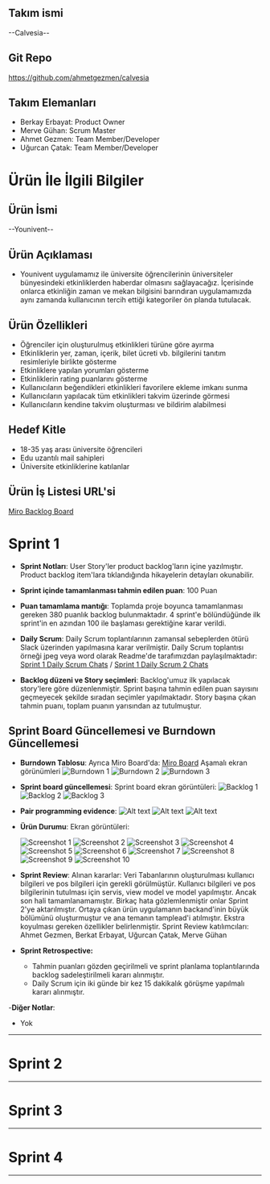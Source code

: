 
## Takım ismi

--Calvesia--

## Git Repo

<https://github.com/ahmetgezmen/calvesia>

## Takım Elemanları

- Berkay Erbayat: Product Owner
- Merve Gühan: Scrum Master
- Ahmet Gezmen: Team Member/Developer
- Uğurcan Çatak: Team Member/Developer

# Ürün İle İlgili Bilgiler

## Ürün İsmi

--Younivent--

## Ürün Açıklaması
- Younivent uygulamamız ile üniversite öğrencilerinin üniversiteler bünyesindeki etkinliklerden haberdar olmasını sağlayacağız. İçerisinde onlarca etkinliğin zaman ve mekan bilgisini barındıran uygulamamızda aynı zamanda kullanıcının tercih ettiği kategoriler ön planda tutulacak.


## Ürün Özellikleri

- Öğrenciler için oluşturulmuş etkinlikleri türüne göre ayırma
- Etkinliklerin yer, zaman, içerik, bilet ücreti vb. bilgilerini tanıtım resimleriyle birlikte gösterme
- Etkinliklere yapılan yorumları gösterme
- Etkinliklerin rating puanlarını gösterme
- Kullanıcıların beğendikleri etkinlikleri favorilere ekleme imkanı sunma
- Kullanıcıların yapılacak tüm etkinlikleri takvim üzerinde görmesi
- Kullanıcıların kendine takvim oluşturması ve bildirim alabilmesi 


## Hedef Kitle

- 18-35 yaş arası üniversite öğrencileri
- Edu uzantılı mail sahipleri
- Üniversite etkinliklerine katılanlar

## Ürün İş Listesi URL'si

[Miro Backlog Board](https://miro.com/app/board/uXjVO3wLSpU=/)


# Sprint 1

- **Sprint Notları**: User Story'ler product backlog'ların içine yazılmıştır. Product backlog item'lara tıklandığında hikayelerin detayları okunabilir.

- **Sprint içinde tamamlanması tahmin edilen puan**: 100 Puan

- **Puan tamamlama mantığı**: Toplamda proje boyunca tamamlanması gereken 380 puanlık backlog bulunmaktadır. 4 sprint'e bölündüğünde ilk sprint'in en azından 100 ile başlaması gerektiğine karar verildi.

- **Daily Scrum**: Daily Scrum toplantılarının zamansal sebeplerden ötürü Slack üzerinden yapılmasına karar verilmiştir. Daily Scrum toplantısı örneği jpeg veya word olarak Readme'de tarafımızdan paylaşılmaktadır: [Sprint 1 Daily Scrum Chats](https://github.com/merveguhan/Sprint-deneme/commit/ba94d18bfb71a6e778480aac42da0b182e86490b) /
[Sprint 1 Daily Scrum 2 Chats](https://github.com/merveguhan/Sprint-deneme/commit/0651306cc381eb80b9c396576a3fc3f2ce82a597)

- **Backlog düzeni ve Story seçimleri**: Backlog'umuz ilk yapılacak story'lere göre düzenlenmiştir. Sprint başına tahmin edilen puan sayısını geçmeyecek şekilde sıradan seçimler yapılmaktadır. Story başına çıkan tahmin puanı, toplam puanın yarısından az tutulmuştur. 

## Sprint Board Güncellemesi ve Burndown Güncellemesi

- **Burndown Tablosu**: Ayrıca Miro Board'da: [Miro Board](https://miro.com/app/board/uXjVO3wLSpU=/) 
Aşamalı ekran görünümleri
![Burndown 1](https://github.com/merveguhan/Sprint-deneme/blob/abf4672ee0955c7709c183cac6e06e987c4609eb/Burndown1.png) 
![Burndown 2](https://github.com/merveguhan/Sprint-deneme/blob/abf4672ee0955c7709c183cac6e06e987c4609eb/Burndown2.png) 
![Burndown 3](https://github.com/merveguhan/Sprint-deneme/blob/abf4672ee0955c7709c183cac6e06e987c4609eb/Burndown3.png)
 
- **Sprint board güncellemesi**: Sprint board ekran görüntüleri: 
![Backlog 1](https://github.com/merveguhan/Sprint-deneme/blob/e844489a96abffef5d850eda239f4833869e46ba/Sprint1%20Document1.png) 
![Backlog 2](https://github.com/merveguhan/Sprint-deneme/blob/84a448e6de68336a2b5f7b506f3c384c41348367/Sprint1%20Document2.png) 
![Backlog 3](https://github.com/merveguhan/Sprint-deneme/blob/84a448e6de68336a2b5f7b506f3c384c41348367/Sprint1%20Document3.png)

- **Pair programming evidence**: ![Alt text](https://github.com/merveguhan/Sprint-deneme/blob/c33ecfb96ce18ea54a03361686fb051c9c09a3b6/Data%20Base/image.png) 
![Alt text](https://github.com/merveguhan/Sprint-deneme/blob/c33ecfb96ce18ea54a03361686fb051c9c09a3b6/Data%20Base/image%20(1).png)
![Alt text](https://github.com/merveguhan/Sprint-deneme/blob/c33ecfb96ce18ea54a03361686fb051c9c09a3b6/Data%20Base/image%20(2).png)

- **Ürün Durumu**: Ekran görüntüleri:




  ![Screenshot 1](https://github.com/merveguhan/Sprint-deneme/blob/9c505ee04977cf4c5535c36ce323b649d06087ba/Em%C3%BClat%C3%B6r/image.png)
  ![Screenshot 2](https://github.com/merveguhan/Sprint-deneme/blob/9c505ee04977cf4c5535c36ce323b649d06087ba/Em%C3%BClat%C3%B6r/image%20(1).png)
  ![Screenshot 3](https://github.com/merveguhan/Sprint-deneme/blob/9c505ee04977cf4c5535c36ce323b649d06087ba/Em%C3%BClat%C3%B6r/image%20(2).png) 
  ![Screenshot 4](https://github.com/merveguhan/Sprint-deneme/blob/9c505ee04977cf4c5535c36ce323b649d06087ba/Em%C3%BClat%C3%B6r/image%20(3).png)
  ![Screenshot 5](https://github.com/merveguhan/Sprint-deneme/blob/9c505ee04977cf4c5535c36ce323b649d06087ba/Em%C3%BClat%C3%B6r/image%20(4).png)
  ![Screenshot 6](https://github.com/merveguhan/Sprint-deneme/blob/de36c4e08949e1ff78563d9d1a2341e237359874/Figma/Giri197159_Yap.jpeg)
  ![Screenshot 7](https://github.com/merveguhan/Sprint-deneme/blob/de36c4e08949e1ff78563d9d1a2341e237359874/Figma/Kay196177t_Ol.jpeg)
  ![Screenshot 8](https://github.com/merveguhan/Sprint-deneme/blob/de36c4e08949e1ff78563d9d1a2341e237359874/Figma/Onaylama_Kodu.jpeg)
  ![Screenshot 9](https://github.com/merveguhan/Sprint-deneme/blob/de36c4e08949e1ff78563d9d1a2341e237359874/Figma/197158ifremi_Unuttum.jpeg)
  ![Screenshot 10](https://github.com/merveguhan/Sprint-deneme/blob/de36c4e08949e1ff78563d9d1a2341e237359874/Figma/197158ifre_s196177f196177rlama.jpeg)


- **Sprint Review**: 
Alınan kararlar: Veri Tabanlarının oluşturulması kullanıcı bilgileri ve pos bilgileri için gerekli görülmüştür. Kullanıcı bilgileri ve pos bilgilerinin tutulması için servis, view model ve model yapılmıştır. Ancak son hali tamamlanamamıştır. Birkaç hata gözlemlenmiştir onlar Sprint 2'ye aktarılmıştır. Ortaya çıkan ürün uygulamanın backand'inin büyük bölümünü oluşturmuştur ve ana temanın tamplead'i atılmıştır. Ekstra koyulması gereken özellikler belirlenmiştir.
Sprint Review katılımcıları: Ahmet Gezmen, Berkat Erbayat, Uğurcan Çatak, Merve Gühan


- **Sprint Retrospective:**
  - Tahmin puanları gözden geçirilmeli ve sprint planlama toplantılarında backlog sadeleştirilmeli kararı alınmıştır.
  - Daily Scrum için iki günde bir kez 15 dakikalık görüşme yapılmalı kararı alınmıştır.

-**Diğer Notlar**:
- Yok

---

# Sprint 2

---

# Sprint 3

---

# Sprint 4

---
